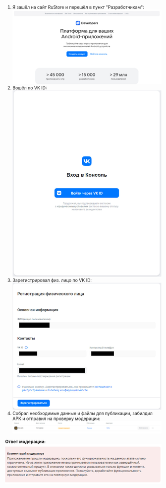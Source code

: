 1. Я зашёл на сайт RuStore и перешёл в пункт "Разработчикам":
![img.png](img.png)
2. Вошёл по VK ID:
![img_1.png](img_1.png)
3. Зарегистрировал физ. лицо по VK ID:
![img_2.png](img_2.png)
4. Собрал необходимые данные и файлы для публикации, забилдил APK и отправил на проверку модерации:
![img_3.png](img_3.png)

**Ответ модерации:**
![answer.png](answer.png)